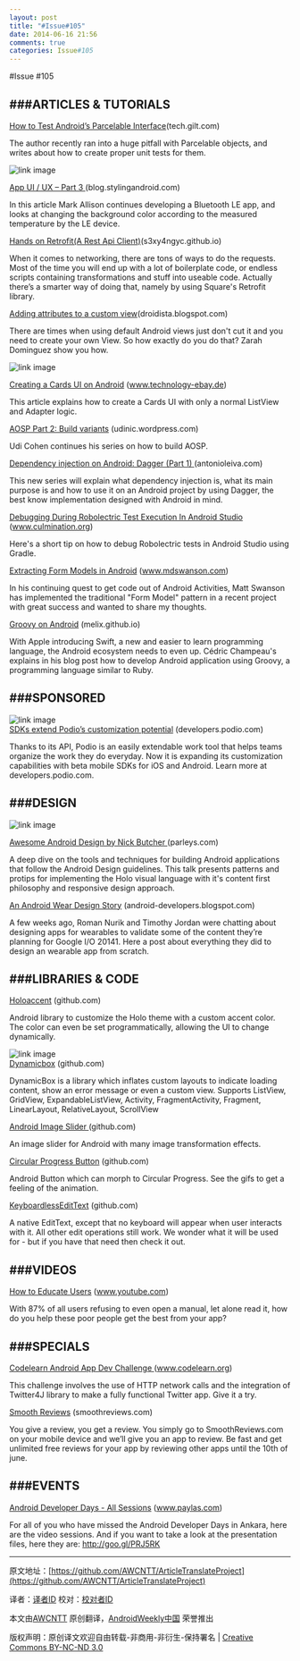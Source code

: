 ```yaml
---
layout: post
title: "#Issue#105"
date: 2014-06-16 21:56
comments: true
categories: Issue#105
---
```


#Issue #105

###ARTICLES & TUTORIALS
----
 
[How to Test Android’s Parcelable Interface](http://tech.gilt.com/post/87599117269/how-to-test-androids-parcelable-interface)(tech.gilt.com)

The author recently ran into a huge pitfall with Parcelable objects, and writes about how to create proper unit tests for them.
 
![link image](http://awcntt-article-image.qiniudn.com/issue105_square_Bildschirmfoto_2014-06-08_um_18.15.16.png)
 
[App UI / UX – Part 3 ](http://blog.stylingandroid.com/archives/2591)(blog.stylingandroid.com)
 
In this article Mark Allison continues developing a Bluetooth LE app, and looks at changing the background color according to the measured temperature by the LE device.
 
[Hands on Retrofit(A Rest Api Client)](http://s3xy4ngyc.github.io/articles/hands-on-retrofit/)(s3xy4ngyc.github.io)

When it comes to networking, there are tons of ways to do the requests. Most of the time you will end up with a lot of boilerplate code, or endless scripts containing transformations and stuff into useable code. Actually there’s a smarter way of doing that, namely by using Square's Retrofit library.
 
[Adding attributes to a custom view](http://droidista.blogspot.com/2014/06/adding-attributes-to-custom-view.html)(droidista.blogspot.com)

There are times when using default Android views just don't cut it and you need to create your own View. So how exactly do you do that? Zarah Dominguez show you how.
 
![link image](http://awcntt-article-image.qiniudn.com/issue105_square_Bildschirmfoto_2014-06-08_um_18.16.49.png) 

[Creating a Cards UI on Android](http://www.technology-ebay.de/the-teams/ebay-kleinanzeigen/blog/creating-a-cards-ui-on-android.html) (www.technology-ebay.de)
 
This article explains how to create a Cards UI with only a normal ListView and Adapter logic.
 
[AOSP Part 2: Build variants](http://udinic.wordpress.com/2014/06/04/aosp-part-2-build-variants/) (udinic.wordpress.com)

Udi Cohen continues his series on how to build AOSP.
 
[Dependency injection on Android: Dagger (Part 1) ](http://antonioleiva.com/dependency-injection-android-dagger-part-1/)(antonioleiva.com)

This new series will explain what dependency injection is, what its main purpose is and how to use it on an Android project by using Dagger, the best know implementation designed with Android in mind.
 
[Debugging During Robolectric Test Execution In Android Studio](http://www.culmination.org/2014/03/debugging-during-robolectric-test-execution-in-android-studio/) (www.culmination.org)

Here's a short tip on how to debug Robolectric tests in Android Studio using Gradle.
 
[Extracting Form Models in Android](http://www.mdswanson.com/blog/2014/06/02/android-form-models.html) (www.mdswanson.com)

In his continuing quest to get code out of Android Activities, Matt Swanson has implemented the traditional "Form Model" pattern in a recent project with great success and wanted to share my thoughts.
 
[Groovy on Android](http://melix.github.io/blog/2014/06/grooid.html) (melix.github.io)

With Apple introducing Swift, a new and easier to learn programming language, the Android ecosystem needs to even up. Cédric Champeau's explains in his blog post how to develop Android application using Groovy, a programming language similar to Ruby.
 
###SPONSORED
----

![link image](http://awcntt-article-image.qiniudn.com/issue105_square_podio_85x85.png)	
[SDKs extend Podio’s customization potential](https://developers.podio.com/clients?utm_source=newsletter&utm_medium=email&utm_content=client&utm_campaign=androidweekly) (developers.podio.com)
 
Thanks to its API, Podio is an easily extendable work tool that helps teams organize the work they do everyday. Now it is expanding its customization capabilities with beta mobile SDKs for iOS and Android. Learn more at developers.podio.com.
 
###DESIGN
----
 
![link image](http://awcntt-article-image.qiniudn.com/issue105_square_Bildschirmfoto_2014-06-08_um_18.01.43.png)

[Awesome Android Design by Nick Butcher ](http://parleys.com/play/52adb157e4b04354fb7e7abb/chapter0/about)(parleys.com)
 
A deep dive on the tools and techniques for building Android applications that follow the Android Design guidelines. This talk presents patterns and protips for implementing the Holo visual language with it's content first philosophy and responsive design approach.
 
[An Android Wear Design Story](http://android-developers.blogspot.com/2014/06/an-android-wear-design-story.html) (android-developers.blogspot.com)

A few weeks ago, Roman Nurik and Timothy Jordan were chatting about designing apps for wearables to validate some of the content they’re planning for Google I/O 20141. Here a post about everything they did to design an wearable app from scratch.
 
###LIBRARIES & CODE
----
 
[Holoaccent](https://github.com/negusoft/holoaccent) (github.com)

Android library to customize the Holo theme with a custom accent color. The color can even be set programmatically, allowing the UI to change dynamically.
 
![link image](http://awcntt-article-image.qiniudn.com/issue105_square_Bildschirmfoto_2014-06-08_um_18.17.49.png)	
[Dynamicbox](https://github.com/medyo/dynamicbox) (github.com)
 
DynamicBox is a library which inflates custom layouts to indicate loading content, show an error message or even a custom view. Supports ListView, GridView, ExpandableListView, Activity, FragmentActivity, Fragment, LinearLayout, RelativeLayout, ScrollView
 
[Android Image Slider ](https://github.com/daimajia/AndroidImageSlider)(github.com)

An image slider for Android with many image transformation effects.
 
[Circular Progress Button](https://github.com/dmytrodanylyk/circular-progress-button) (github.com)

Android Button which can morph to Circular Progress. See the gifs to get a feeling of the animation.
 
[KeyboardlessEditText](https://github.com/danialgoodwin/android-widget-keyboardless-edittext) (github.com)

A native EditText, except that no keyboard will appear when user interacts with it. All other edit operations still work. We wonder what it will be used for - but if you have that need then check it out.
 
###VIDEOS
----
 
[How to Educate Users](https://www.youtube.com/watch?v=8dIIM9j1BSY) (www.youtube.com)

With 87% of all users refusing to even open a manual, let alone read it, how do you help these poor people get the best from your app?
 
###SPECIALS
----
 
[Codelearn Android App Dev Challenge ](http://www.codelearn.org/android-tutorial/challenges/android-http-twitter)(www.codelearn.org)

This challenge involves the use of HTTP network calls and the integration of Twitter4J library to make a fully functional Twitter app. Give it a try.
 
[Smooth Reviews](http://smoothreviews.com/) (smoothreviews.com)

You give a review, you get a review. You simply go to SmoothReviews.com on your mobile device and we’ll give you an app to review. Be fast and get unlimited free reviews for your app by reviewing other apps until the 10th of june.
 
###EVENTS
----
 
[Android Developer Days - All Sessions](http://www.paylas.com/gdgankara) (www.paylas.com)

For all of you who have missed the Android Developer Days in Ankara, here are the video sessions. And if you want to take a look at the presentation files, here they are: http://goo.gl/PRJ5RK

---


原文地址：[https://github.com/AWCNTT/ArticleTranslateProject](https://github.com/AWCNTT/ArticleTranslateProject)

译者：[译者ID](https://github.com/译者ID) 校对：[校对者ID](https://github.com/校对者ID)

本文由[AWCNTT](https://github.com/AWCNTT) 原创翻译，[AndroidWeekly中国](http://www.androidweekly.cn/) 荣誉推出

版权声明：原创译文欢迎自由转载-非商用-非衍生-保持署名 | [Creative Commons BY-NC-ND 3.0](http://creativecommons.org/licenses/by-nc-nd/3.0/deed.zh)